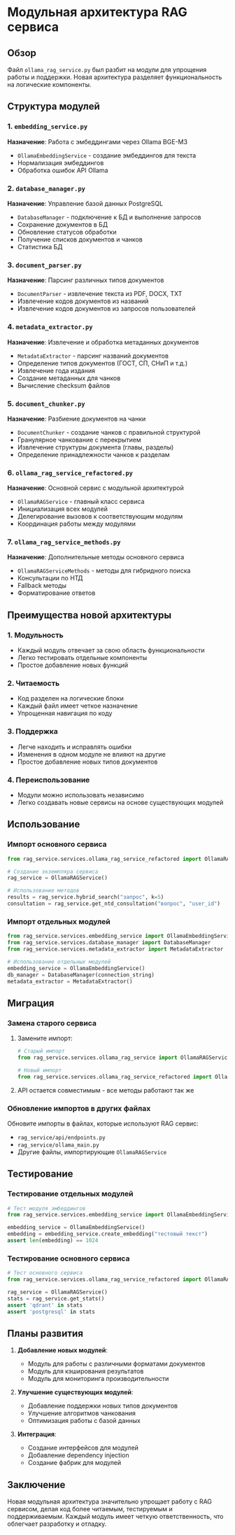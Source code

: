 # Модульная архитектура RAG сервиса

## Обзор

Файл `ollama_rag_service.py` был разбит на модули для упрощения работы и поддержки. Новая архитектура разделяет функциональность на логические компоненты.

## Структура модулей

### 1. `embedding_service.py`
**Назначение**: Работа с эмбеддингами через Ollama BGE-M3
- `OllamaEmbeddingService` - создание эмбеддингов для текста
- Нормализация эмбеддингов
- Обработка ошибок API Ollama

### 2. `database_manager.py`
**Назначение**: Управление базой данных PostgreSQL
- `DatabaseManager` - подключение к БД и выполнение запросов
- Сохранение документов в БД
- Обновление статусов обработки
- Получение списков документов и чанков
- Статистика БД

### 3. `document_parser.py`
**Назначение**: Парсинг различных типов документов
- `DocumentParser` - извлечение текста из PDF, DOCX, TXT
- Извлечение кодов документов из названий
- Извлечение кодов документов из запросов пользователей

### 4. `metadata_extractor.py`
**Назначение**: Извлечение и обработка метаданных документов
- `MetadataExtractor` - парсинг названий документов
- Определение типов документов (ГОСТ, СП, СНиП и т.д.)
- Извлечение года издания
- Создание метаданных для чанков
- Вычисление checksum файлов

### 5. `document_chunker.py`
**Назначение**: Разбиение документов на чанки
- `DocumentChunker` - создание чанков с правильной структурой
- Гранулярное чанкование с перекрытием
- Извлечение структуры документа (главы, разделы)
- Определение принадлежности чанков к разделам

### 6. `ollama_rag_service_refactored.py`
**Назначение**: Основной сервис с модульной архитектурой
- `OllamaRAGService` - главный класс сервиса
- Инициализация всех модулей
- Делегирование вызовов к соответствующим модулям
- Координация работы между модулями

### 7. `ollama_rag_service_methods.py`
**Назначение**: Дополнительные методы основного сервиса
- `OllamaRAGServiceMethods` - методы для гибридного поиска
- Консультации по НТД
- Fallback методы
- Форматирование ответов

## Преимущества новой архитектуры

### 1. **Модульность**
- Каждый модуль отвечает за свою область функциональности
- Легко тестировать отдельные компоненты
- Простое добавление новых функций

### 2. **Читаемость**
- Код разделен на логические блоки
- Каждый файл имеет четкое назначение
- Упрощенная навигация по коду

### 3. **Поддержка**
- Легче находить и исправлять ошибки
- Изменения в одном модуле не влияют на другие
- Простое добавление новых типов документов

### 4. **Переиспользование**
- Модули можно использовать независимо
- Легко создавать новые сервисы на основе существующих модулей

## Использование

### Импорт основного сервиса
```python
from rag_service.services.ollama_rag_service_refactored import OllamaRAGService

# Создание экземпляра сервиса
rag_service = OllamaRAGService()

# Использование методов
results = rag_service.hybrid_search("запрос", k=5)
consultation = rag_service.get_ntd_consultation("вопрос", "user_id")
```

### Импорт отдельных модулей
```python
from rag_service.services.embedding_service import OllamaEmbeddingService
from rag_service.services.database_manager import DatabaseManager
from rag_service.services.metadata_extractor import MetadataExtractor

# Использование отдельных модулей
embedding_service = OllamaEmbeddingService()
db_manager = DatabaseManager(connection_string)
metadata_extractor = MetadataExtractor()
```

## Миграция

### Замена старого сервиса
1. Замените импорт:
   ```python
   # Старый импорт
   from rag_service.services.ollama_rag_service import OllamaRAGService
   
   # Новый импорт
   from rag_service.services.ollama_rag_service_refactored import OllamaRAGService
   ```

2. API остается совместимым - все методы работают так же

### Обновление импортов в других файлах
Обновите импорты в файлах, которые используют RAG сервис:
- `rag_service/api/endpoints.py`
- `rag_service/ollama_main.py`
- Другие файлы, импортирующие `OllamaRAGService`

## Тестирование

### Тестирование отдельных модулей
```python
# Тест модуля эмбеддингов
from rag_service.services.embedding_service import OllamaEmbeddingService

embedding_service = OllamaEmbeddingService()
embedding = embedding_service.create_embedding("тестовый текст")
assert len(embedding) == 1024
```

### Тестирование основного сервиса
```python
# Тест основного сервиса
from rag_service.services.ollama_rag_service_refactored import OllamaRAGService

rag_service = OllamaRAGService()
stats = rag_service.get_stats()
assert 'qdrant' in stats
assert 'postgresql' in stats
```

## Планы развития

1. **Добавление новых модулей**:
   - Модуль для работы с различными форматами документов
   - Модуль для кэширования результатов
   - Модуль для мониторинга производительности

2. **Улучшение существующих модулей**:
   - Добавление поддержки новых типов документов
   - Улучшение алгоритмов чанкования
   - Оптимизация работы с базой данных

3. **Интеграция**:
   - Создание интерфейсов для модулей
   - Добавление dependency injection
   - Создание фабрик для модулей

## Заключение

Новая модульная архитектура значительно упрощает работу с RAG сервисом, делая код более читаемым, тестируемым и поддерживаемым. Каждый модуль имеет четкую ответственность, что облегчает разработку и отладку.
